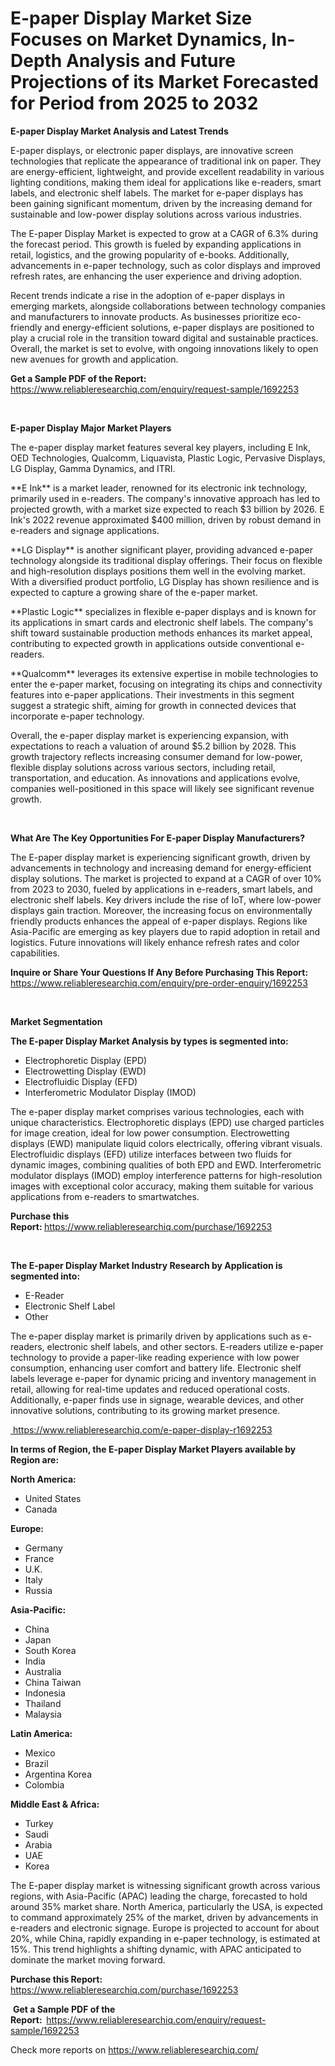 <p><h1>E-paper Display Market Size Focuses on Market Dynamics, In-Depth Analysis and Future Projections of its Market Forecasted for Period from 2025 to 2032</h1></p><p><strong>E-paper Display Market Analysis and Latest Trends</strong></p>
<p><p>E-paper displays, or electronic paper displays, are innovative screen technologies that replicate the appearance of traditional ink on paper. They are energy-efficient, lightweight, and provide excellent readability in various lighting conditions, making them ideal for applications like e-readers, smart labels, and electronic shelf labels. The market for e-paper displays has been gaining significant momentum, driven by the increasing demand for sustainable and low-power display solutions across various industries.</p><p>The E-paper Display Market is expected to grow at a CAGR of 6.3% during the forecast period. This growth is fueled by expanding applications in retail, logistics, and the growing popularity of e-books. Additionally, advancements in e-paper technology, such as color displays and improved refresh rates, are enhancing the user experience and driving adoption. </p><p>Recent trends indicate a rise in the adoption of e-paper displays in emerging markets, alongside collaborations between technology companies and manufacturers to innovate products. As businesses prioritize eco-friendly and energy-efficient solutions, e-paper displays are positioned to play a crucial role in the transition toward digital and sustainable practices. Overall, the market is set to evolve, with ongoing innovations likely to open new avenues for growth and application.</p></p>
<p><strong>Get a Sample PDF of the Report:&nbsp;</strong> <a href="https://www.reliableresearchiq.com/enquiry/request-sample/1692253?utm_campaign=99&utm_medium=2&utm_source=Github&utm_content=ia&utm_term=27032025&utm_id=e-paper-display">https://www.reliableresearchiq.com/enquiry/request-sample/1692253</a></p>
<p>&nbsp;</p>
<p><strong>E-paper Display Major Market Players</strong></p>
<p><p>The e-paper display market features several key players, including E Ink, OED Technologies, Qualcomm, Liquavista, Plastic Logic, Pervasive Displays, LG Display, Gamma Dynamics, and ITRI. </p><p>**E Ink** is a market leader, renowned for its electronic ink technology, primarily used in e-readers. The company's innovative approach has led to projected growth, with a market size expected to reach $3 billion by 2026. E Ink's 2022 revenue approximated $400 million, driven by robust demand in e-readers and signage applications.</p><p>**LG Display** is another significant player, providing advanced e-paper technology alongside its traditional display offerings. Their focus on flexible and high-resolution displays positions them well in the evolving market. With a diversified product portfolio, LG Display has shown resilience and is expected to capture a growing share of the e-paper market.</p><p>**Plastic Logic** specializes in flexible e-paper displays and is known for its applications in smart cards and electronic shelf labels. The company's shift toward sustainable production methods enhances its market appeal, contributing to expected growth in applications outside conventional e-readers. </p><p>**Qualcomm** leverages its extensive expertise in mobile technologies to enter the e-paper market, focusing on integrating its chips and connectivity features into e-paper applications. Their investments in this segment suggest a strategic shift, aiming for growth in connected devices that incorporate e-paper technology.</p><p>Overall, the e-paper display market is experiencing expansion, with expectations to reach a valuation of around $5.2 billion by 2028. This growth trajectory reflects increasing consumer demand for low-power, flexible display solutions across various sectors, including retail, transportation, and education. As innovations and applications evolve, companies well-positioned in this space will likely see significant revenue growth.</p></p>
<p>&nbsp;</p>
<p><strong>What Are The Key Opportunities For E-paper Display Manufacturers?</strong></p>
<p><p>The E-paper display market is experiencing significant growth, driven by advancements in technology and increasing demand for energy-efficient display solutions. The market is projected to expand at a CAGR of over 10% from 2023 to 2030, fueled by applications in e-readers, smart labels, and electronic shelf labels. Key drivers include the rise of IoT, where low-power displays gain traction. Moreover, the increasing focus on environmentally friendly products enhances the appeal of e-paper displays. Regions like Asia-Pacific are emerging as key players due to rapid adoption in retail and logistics. Future innovations will likely enhance refresh rates and color capabilities.</p></p>
<p><strong>Inquire or Share Your Questions If Any Before Purchasing This Report:</strong> <a href="https://www.reliableresearchiq.com/enquiry/pre-order-enquiry/1692253?utm_campaign=99&utm_medium=2&utm_source=Github&utm_content=ia&utm_term=27032025&utm_id=e-paper-display">https://www.reliableresearchiq.com/enquiry/pre-order-enquiry/1692253</a></p>
<p>&nbsp;</p>
<p><strong>Market Segmentation</strong></p>
<p><strong>The E-paper Display Market Analysis by types is segmented into:</strong></p>
<p><ul><li>Electrophoretic Display (EPD)</li><li>Electrowetting Display (EWD)</li><li>Electrofluidic Display (EFD)</li><li>Interferometric Modulator Display (IMOD)</li></ul></p>
<p><p>The e-paper display market comprises various technologies, each with unique characteristics. Electrophoretic displays (EPD) use charged particles for image creation, ideal for low power consumption. Electrowetting displays (EWD) manipulate liquid colors electrically, offering vibrant visuals. Electrofluidic displays (EFD) utilize interfaces between two fluids for dynamic images, combining qualities of both EPD and EWD. Interferometric modulator displays (IMOD) employ interference patterns for high-resolution images with exceptional color accuracy, making them suitable for various applications from e-readers to smartwatches.</p></p>
<p><strong>Purchase this Report:&nbsp;</strong><a href="https://www.reliableresearchiq.com/purchase/1692253?utm_campaign=99&utm_medium=2&utm_source=Github&utm_content=ia&utm_term=27032025&utm_id=e-paper-display">https://www.reliableresearchiq.com/purchase/1692253</a></p>
<p>&nbsp;</p>
<p><strong>The E-paper Display Market Industry Research by Application is segmented into:</strong></p>
<p><ul><li>E-Reader</li><li>Electronic Shelf Label</li><li>Other</li></ul></p>
<p><p>The e-paper display market is primarily driven by applications such as e-readers, electronic shelf labels, and other sectors. E-readers utilize e-paper technology to provide a paper-like reading experience with low power consumption, enhancing user comfort and battery life. Electronic shelf labels leverage e-paper for dynamic pricing and inventory management in retail, allowing for real-time updates and reduced operational costs. Additionally, e-paper finds use in signage, wearable devices, and other innovative solutions, contributing to its growing market presence.</p></p>
<p><a href="https://www.reliableresearchiq.com/e-paper-display-r1692253?utm_campaign=99&utm_medium=2&utm_source=Github&utm_content=ia&utm_term=27032025&utm_id=e-paper-display">&nbsp;https://www.reliableresearchiq.com/e-paper-display-r1692253</a></p>
<p><strong>In terms of Region, the E-paper Display Market Players available by Region are:</strong></p>
<p>
    <p> <strong> North America: </strong>
        <ul>
            <li>United States</li>
            <li>Canada</li>
        </ul>
        </p> 
    <p> <strong> Europe: </strong>
        <ul>
            <li>Germany</li>
            <li>France</li>
            <li>U.K.</li>
            <li>Italy</li>
            <li>Russia</li>
        </ul>
        </p> 
    <p> <strong> Asia-Pacific: </strong>
        <ul>
            <li>China</li>
            <li>Japan</li>
            <li>South Korea</li>
            <li>India</li>
            <li>Australia</li>
            <li>China Taiwan</li>
            <li>Indonesia</li>
            <li>Thailand</li>
            <li>Malaysia</li>
        </ul>
        </p> 
    <p> <strong> Latin America: </strong>
        <ul>
            <li>Mexico</li>
            <li>Brazil</li>
            <li>Argentina Korea</li>
            <li>Colombia</li>
        </ul>
        </p> 
    <p> <strong> Middle East & Africa: </strong>
        <ul>
            <li>Turkey</li>
            <li>Saudi</li>
            <li>Arabia</li>
            <li>UAE</li>
            <li>Korea</li>
        </ul>
    </p>
    </p>
<p><p>The E-paper display market is witnessing significant growth across various regions, with Asia-Pacific (APAC) leading the charge, forecasted to hold around 35% market share. North America, particularly the USA, is expected to command approximately 25% of the market, driven by advancements in e-readers and electronic signage. Europe is projected to account for about 20%, while China, rapidly expanding in e-paper technology, is estimated at 15%. This trend highlights a shifting dynamic, with APAC anticipated to dominate the market moving forward.</p></p>
<p><strong>Purchase this Report: </strong><a href="https://www.reliableresearchiq.com/purchase/1692253?utm_campaign=99&utm_medium=2&utm_source=Github&utm_content=ia&utm_term=27032025&utm_id=e-paper-display">https://www.reliableresearchiq.com/purchase/1692253</a></p>
<p>&nbsp;<strong>Get a Sample PDF of the Report:&nbsp;&nbsp;</strong><a href="https://www.reliableresearchiq.com/enquiry/request-sample/1692253?utm_campaign=99&utm_medium=2&utm_source=Github&utm_content=ia&utm_term=27032025&utm_id=e-paper-display">https://www.reliableresearchiq.com/enquiry/request-sample/1692253</a></p>
<p><strong></strong></p>
<p>Check more reports on <a href="https://www.reliableresearchiq.com/?utm_campaign=99&utm_medium=2&utm_source=Github&utm_content=ia&utm_term=27032025&utm_id=e-paper-display">https://www.reliableresearchiq.com/</a></p>